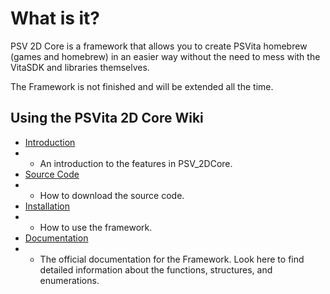 # What is it?

PSV 2D Core is a framework that allows you to create PSVita homebrew (games and homebrew) in an easier way without the need to mess with the VitaSDK and libraries themselves.

The Framework is not finished and will be extended all the time.



## Using the PSVita 2D Core Wiki

* [Introduction](Start/Introduction.md)
* * An introduction to the features in PSV_2DCore.
* [Source Code](Start/Source_Code.md)
* * How to download the source code.
* [Installation](Start/Installation.md)
* * How to use the framework.
* [Documentation](Documentation/Index.md)
* * The official documentation for the Framework. Look here to find detailed information about the functions, structures, and enumerations.

